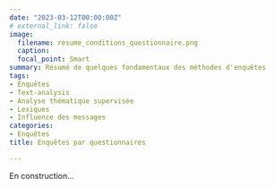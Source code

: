 ```yaml
---
date: "2023-03-12T00:00:00Z"
# external_link: false
image:
  filename: resume_conditions_questionnaire.png
  caption: 
  focal_point: Smart
summary: Résumé de quelques fondamentaux des méthodes d'enquêtes
tags:
- Enquêtes
- Text-analysis
- Analyse thématique supervisée
- Lexiques
- Influence des messages
categories: 
- Enquêtes
title: Enquêtes par questionnaires

---
```


En construction...
